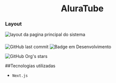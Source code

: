 <h1 align="center"> AluraTube </h1>


<h3> Layout </h3>

![layout da pagina principal do sistema](https://github.com/JosediO/AluraTube/assets/48054432/6d0570ae-9aad-4720-8d94-3196a5ff625b)

<h3></h3>

![GitHub last commit](https://img.shields.io/github/last-commit/JosediO/AluraTube?logo=AluraTube&logoColor=black&style=for-the-badge)
![Badge em Desenvolvimento](http://img.shields.io/static/v1?label=STATUS&message=FINALIZADO&color=GREEN&style=for-the-badge)

![GitHub Org's stars](https://img.shields.io/github/stars/josedi?style=social)

##Tecnologias utilizadas
- ``Next.js``
##

